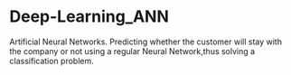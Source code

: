 # Deep-Learning_ANN
Artificial Neural Networks.
Predicting whether the customer will stay with the company or not using a regular Neural Network,thus solving a classification problem.

